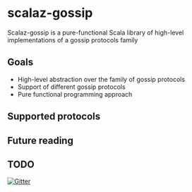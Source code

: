 # scalaz-gossip
Scalaz-gossip is a pure-functional Scala library of high-level implementations of a gossip protocols family
 
 ## Goals
 * High-level abstraction over the family of gossip protocols
 * Support of different gossip protocols
 * Pure functional programming approach
 ## Supported protocols
 ## Future reading
 ## TODO
[![Gitter](https://badges.gitter.im/scalaz/scalaz-gossip.svg)](https://gitter.im/scalaz/scalaz-gossip?utm_source=badge&utm_medium=badge&utm_campaign=pr-badge&utm_content=badge)